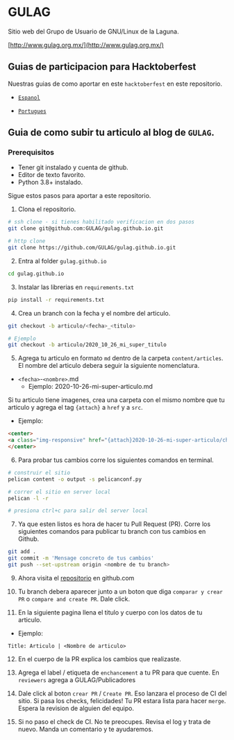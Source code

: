 # GULAG

Sitio web del Grupo de Usuario de GNU/Linux de la Laguna.

[http://www.gulag.org.mx/](http://www.gulag.org.mx/)

## Guias de participacion para Hacktoberfest

Nuestras guias de como aportar en este `hacktoberfest` en este repositorio.

- [`Espanol`](https://github.com/GULAG/gulag.github.io/blob/pelican/hacktoberfest.md)

- [`Portugues`](https://github.com/GULAG/gulag.github.io/blob/pelican/hacktoberfestptbr.md)


## Guia de como subir tu articulo al blog de `GULAG`.

### Prerequisitos

- Tener git instalado y cuenta de github.
- Editor de texto favorito.
- Python 3.8+ instalado.

Sigue estos pasos para aportar a este repositorio.

1. Clona el repositorio.

```bash
# ssh clone - si tienes habilitado verificacion en dos pasos
git clone git@github.com:GULAG/gulag.github.io.git

# http clone
git clone https://github.com/GULAG/gulag.github.io.git
```

2. Entra al folder `gulag.github.io`

```bash
cd gulag.github.io
```

3. Instalar las librerias en `requirements.txt`

```bash
pip install -r requirements.txt
```

4. Crea un branch con la fecha y el nombre del articulo.

```bash
git checkout -b articulo/<fecha>_<titulo>  

# Ejemplo
git checkout -b articulo/2020_10_26_mi_super_titulo
```

5. Agrega tu articulo en formato `md` dentro de la carpeta `content/articles`. El nombre del articulo debera seguir la siguiente nomenclatura.

- `<fecha>`-`<nombre>`.md
    - Ejemplo: 2020-10-26-mi-super-articulo.md


Si tu articulo tiene imagenes, crea una carpeta con el mismo nombre que tu articulo y agrega el tag `{attach}` a `href` y a `src`.

- Ejemplo:

```html
<center>
<a class="img-responsive" href="{attach}2020-10-26-mi-super-articulo/chat.png"><img class="img-responsive" style="width:60%;height:auto;margin-right:12px;" src="{attach}2020-10-26-mi-super-articulo/chat.png" alt="VideoConferencia abril" width="325" height="250"></a>
</center>
```

6. Para probar tus cambios corre los siguientes comandos en terminal.

```bash
# construir el sitio
pelican content -o output -s pelicanconf.py

# correr el sitio en server local
pelican -l -r

# presiona ctrl+c para salir del server local
```

7. Ya que esten listos es hora de hacer tu Pull Request (PR). Corre los siguientes comandos para publicar tu branch con tus cambios en Github.

```bash
git add .
git commit -m 'Mensage concreto de tus cambios'
git push --set-upstream origin <nombre de tu branch>
```

9. Ahora visita el [repositorio](https://github.com/GULAG/gulag.github.io) en github.com

10. Tu branch debera aparecer junto a un boton que diga `comparar y crear PR` o `compare and create PR`. Dale click.

11. En la siguiente pagina llena el titulo y cuerpo con los datos de tu articulo.

- Ejemplo:

```
Title: Articulo | <Nombre de articulo>
```

12. En el cuerpo de la PR explica los cambios que realizaste.

13. Agrega el label / etiqueta de `enchancement` a tu PR para que cuente. En `reviewers` agrega a GULAG/Publicadores

14. Dale click al boton `crear PR` / `Create PR`. Eso lanzara el proceso de CI del sitio. Si pasa los checks, felicidades! Tu PR estara lista para hacer `merge`. Espera la revision de alguien del equipo.

15. Si no paso el check de CI. No te preocupes. Revisa el log y trata de nuevo. Manda un comentario y te ayudaremos.
